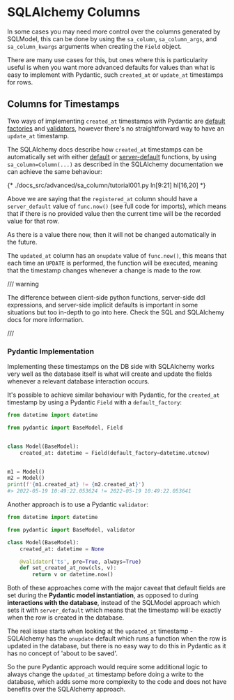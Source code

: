 # SQLAlchemy Columns

In some cases you may need more control over the columns generated by SQLModel, this can be done by using the `sa_column`, `sa_column_args`, and `sa_column_kwargs` arguments when creating the `Field` object.

There are many use cases for this, but ones where this is particularity useful is when you want more advanced defaults for values than what is easy to implement with Pydantic, such `created_at` or `update_at` timestamps for rows.

## Columns for Timestamps

Two ways of implementing `created_at` timestamps with Pydantic are [default factories](https://pydantic-docs.helpmanual.io/usage/models/#field-with-dynamic-default-value) and [validators](https://pydantic-docs.helpmanual.io/usage/validators/#validate-always), however there's no straightforward way to have an `update_at` timestamp.

The SQLAlchemy docs describe how `created_at` timestamps can be automatically set with either [default](https://docs.sqlalchemy.org/en/14/core/defaults.html#python-executed-functions) or [server-default](https://docs.sqlalchemy.org/en/14/core/defaults.html#server-invoked-ddl-explicit-default-expressions) functions, by using `sa_column=Column(...)` as described in the SQLAlchemy documentation we can achieve the same behaviour:

{* ./docs_src/advanced/sa_column/tutorial001.py ln[9:21] hl[16,20] *}

Above we are saying that the `registered_at` column should have a `server_default` value of `func.now()` (see full code for imports), which means that if there is no provided value then the current time will be the recorded value for that row.

As there is a value there now, then it will not be changed automatically in the future.

The `updated_at` column has an `onupdate` value of `func.now()`, this means that each time an `UPDATE` is performed, the function will be executed, meaning that the timestamp changes whenever a change is made to the row.

/// warning

The difference between client-side python functions, server-side ddl expressions, and server-side implicit defaults is important in some situations but too in-depth to go into here. Check the SQL and SQLAlchemy docs for more information.

///

### Pydantic Implementation

Implementing these timestamps on the DB side with SQLAlchemy works very well as the database itself is what will create and update the fields whenever a relevant database interaction occurs.

It's possible to achieve similar behaviour with Pydantic, for the `created_at` timestamp by using a Pydantic `Field` with a `default_factory`:

```python
from datetime import datetime

from pydantic import BaseModel, Field


class Model(BaseModel):
    created_at: datetime = Field(default_factory=datetime.utcnow)


m1 = Model()
m2 = Model()
print(f'{m1.created_at} != {m2.created_at}')
#> 2022-05-19 10:49:22.053624 != 2022-05-19 10:49:22.053641
```

Another approach is to use a Pydantic `validator`:

```python
from datetime import datetime

from pydantic import BaseModel, validator

class Model(BaseModel):
    created_at: datetime = None

    @validator('ts', pre=True, always=True)
    def set_created_at_now(cls, v):
        return v or datetime.now()
```

Both of these approaches come with the major caveat that default fields are set during the **Pydantic model instantiation**, as opposed to during **interactions with the database**, instead of the SQLModel approach which sets it with `server_default` which means that the timestamp will be exactly when the row is created in the database.

The real issue starts when looking at the `updated_at` timestamp - SQLAlchemy has the `onupdate` default which runs a function when the row is updated in the database, but there is no easy way to do this in Pydantic as it has no concept of 'about to be saved'.

So the pure Pydantic approach would require some additional logic to always change the `updated_at` timestamp before doing a write to the database, which adds some more complexity to the code and does not have benefits over the SQLAlchemy approach.
